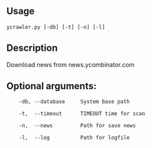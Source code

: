 ## Usage
```
ycrawler.py [-db] [-t] [-n] [-l]
```
## Description
Download news from news.ycombinator.com

## Optional arguments:
```
    -db, --database     System base path
    
    -t,  --timeout      TIMEOUT time for scan
    
    -n,  --news         Path for save news
    
    -l,  --log          Path for logfile
```    
